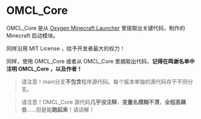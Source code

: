 # OMCL_Core
OMCL_Core 是从 [Oxygen Minecraft Launcher](https://github.com/Hill23333/OxygenMinecraftLauncher "Oxygen Minecraft Launcher") 里提取出关键代码，制作的 Minecraft 启动模块。

同样沿用 MIT License ，给予开发者最大的权力！

同样，使用 OMCL_Core 或者从 OMCL_Core 里摘取出代码，**记得在鸣谢名单中注明 OMCL_Core ，以及作者！**

>请注意！main分支**不包含**程序源代码。每个版本单独的源代码存于不同分支。

>请注意！OMCL_Core 源代码**几乎没注释**，**变量名模糊不清**，**全程高耦合**……但是能**跑起来**！请谅解！
